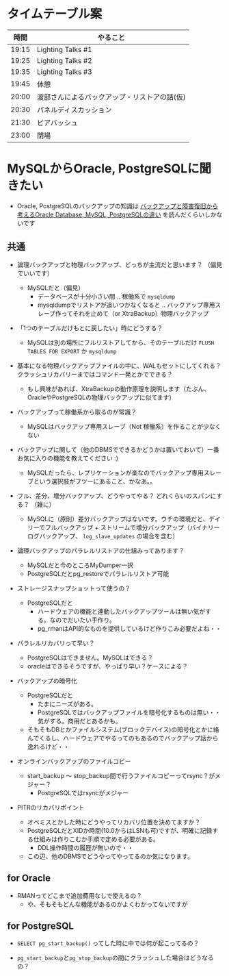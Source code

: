 # タイムテーブル案

|時間  |やること| 
|------|--------|
|19:15|Lighting Talks #1|
|19:25|Lighting Talks #2|
|19:35|Lighting Talks #3|
|19:45|休憩|
|20:00|渡部さんによるバックアップ・リストアの話(仮)|
|20:30|パネルディスカッション|
|21:30|ビアバッシュ|
|23:00|閉場|

# MySQLからOracle, PostgreSQLに聞きたい

- Oracle, PostgreSQLのバックアップの知識は [バックアップと障害復旧から考えるOracle Database, MySQL, PostgreSQLの違い](http://www.slideshare.net/ryotawatabe/2016715-jpoug-rdbms-backup-architecture) を読んだくらいしかないです

## 共通

- 論理バックアップと物理バックアップ、どっちが主流だと思います？ （偏見でいいです）
  - MySQLだと（偏見）
    - データベースが十分小さい間 .. 稼働系で `mysqldump`
    - mysqldumpでリストアが追いつかなくなると .. バックアップ専用スレーブ作ってそれを止めて（or XtraBackup）物理バックアップ

- 「1つのテーブルだけもとに戻したい」時にどうする？
  - MySQLは別の場所にフルリストアしてから、そのテーブルだけ `FLUSH TABLES FOR EXPORT` か `mysqldump`

- 基本になる物理バックアップファイルの中に、WALもセットにしてくれる？ クラッシュリカバリーまではコマンド一発とかでできる？
  - もし興味があれば、XtraBackupの動作原理を説明します（たぶん、OracleやPostgreSQLの物理バックアップに似てます）

- バックアップって稼働系から取るのが常識？
  - MySQLはバックアップ専用スレーブ（Not 稼働系）を作ることが少なくない

- バックアップに関して（他のDBMSでできるかどうかは置いておいて）一番お気に入りの機能を教えてください :)
  - MySQLだったら、レプリケーションが楽なのでバックアップ専用スレーブという選択肢がフツーにあること、かなあ。。

- フル、差分、増分バックアップ、どうやってやる？ どれくらいのスパンにする？ （雑に）
  - MySQLに（原則）差分バックアップはないです。ウチの環境だと、デイリーでフルバックアップ + ストリームで増分バックアップ（バイナリーログバックアップ、 `log_slave_updates` の場合を含む）

- 論理バックアップのパラレルリストアの仕組みってあります？
  - MySQLだと今のところMyDumper一択
  - PostgreSQLだとpg_restoreでパラレルリストア可能

- ストレージスナップショットって使うの？
  - PostgreSQLだと
    - ハードウェアの機能と連動したバックアップツールは無い気がする。なのでだいたい手作り。
    - pg_rmanはAPI的なものを提供しているけど作りこみ必要だよね・・
- パラレルリカバリって早い？
  - PostgreSQLはできません。MySQLはできる？
  - oracleはできるそうですが、やっぱり早い？ケースによる？
- バックアップの暗号化
  - PostgreSQLだと
    - たまにニーズがある。
    - PostgreSQLではバックアップファイルを暗号化するものは無い・・気がする。商用だとあるかも。
  - そもそもDBとかファイルシステム(ブロックデバイス)の暗号化とかに絡んでくるし、ハードウェアでやるってのもあるのでバックアップ話から逸れるけど・・
- オンラインバックアップのファイルコピー
  - start_backup ～ stop_backup間で行うファイルコピーってrsync？がメジャー？
    - PostgreSQLではrsyncがメジャー
- PITRのリカバリポイント
  - オペミスとかした時にどうやってリカバリ位置を決めてますか？
  - PostgreSQLだとXIDか時間(10.0からはLSNも可)ですが、明確に記録する仕組みは作りこむか手順で定める必要がある。
    -  DDL操作時間の履歴が無いので・・
  -  この辺、他のDBMSでどうやってやってるのか気になります。

## for Oracle 

- RMANってどこまで追加費用なしで使えるの？
  - や、そもそもどんな機能があるのかよくわかってないですが

## for PostgreSQL

- `SELECT pg_start_backup()` ってした時に中では何が起こってるの？

- `pg_start_backup`と`pg_stop_backup`の間にクラッシュした場合はどうなるの？
